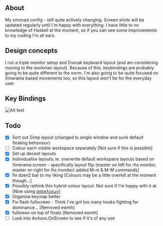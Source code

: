 ## About

My xmonad config - still quite actively changing. Screen shots will be updated regularly until I'm happy with everything. I have little to no knowledge of Haskell at the moment, so if you can see some improvements to my coding I'm all ears.

## Design concepts

I run a triple monitor setup and Dvorak keyboard layout (and am considering moving to the workman layout). Because of this, keybindings are probably going to be quite different to the norm. I'm also going to be quite focused on Xinerama based movements too, so this layout won't be for the everyday user.

## Key Bindings

![Alt text](https://raw.github.com/Libbum/xmonad/master/keymap.png "Current Keymap")

## Todo

- [X] Sort out Gimp layout (changed to single window and sunk default floating behaviour)
- [ ] Colour each visible workspace separately [Not sure if this is possible]
- [X] Set up decent layouts 
- [X] Individualise layouts; ie. overwrite default workspace layouts based on Xinerama screen - specifically layout flip (master on left for rhs monitor, master on right for lhs monitor) added M-m & M-M commands]
- [X] fix dzen2 bar to my liking [Colours may be a little overkill at the moment though...]
- [X] Possibly rethink this hybrid colour layout. Not sure if I'm happy with it at. [Now using [αποκλίνων](https://github.com/Libbum/vim-apoklinon)]
- [X] Organise keymap better
- [X] Fix flash fullscreen - Think I've got too many hooks fighting for dominance... [Removed ewmh]
- [X] fullsreen on top of floats [Removed ewmh]
- [ ] Look into Actions.OnSrceen to see if it's of any use

